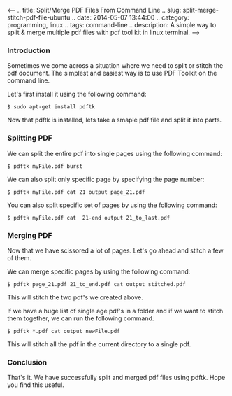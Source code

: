 <--
.. title: Split/Merge PDF Files From Command Line
.. slug: split-merge-stitch-pdf-file-ubuntu
.. date: 2014-05-07 13:44:00
.. category: programming, linux
.. tags: command-line
.. description: A simple way to split & merge multiple pdf files with pdf tool kit in linux terminal.
-->

### Introduction

Sometimes we come across a situation where we need to split or stitch the pdf document. The simplest and easiest way is to use PDF Toolkit on the command line.

Let's first install it using the following command:

```shell
$ sudo apt-get install pdftk
```

Now that pdftk is installed, lets take a smaple pdf file and split it into parts.

### Splitting PDF

We can split the entire pdf into single pages using the following command:

```shell
$ pdftk myFile.pdf burst
```

We can also split only specific page by specifying the page number:

```shell
$ pdftk myFile.pdf cat 21 output page_21.pdf
```

You can also split specific set of pages by using the following command:

```shell
$ pdftk myFile.pdf cat  21-end output 21_to_last.pdf
```

### Merging PDF

Now that we have scissored a lot of pages. Let's go ahead and stitch a few of them.

We can merge specific pages by using the following command:

```shell
$ pdftk page_21.pdf 21_to_end.pdf cat output stitched.pdf
```

This will stitch the two pdf's we created above.

If we have a huge list of single age pdf's in a folder and if we want to stitch them together, we can run the following command.

```shell
$ pdftk *.pdf cat output newFile.pdf
```

This will stitch all the pdf in the current directory to a single pdf.

### Conclusion

That's it. We have successfully split and merged pdf files using pdftk. Hope you find this useful.
